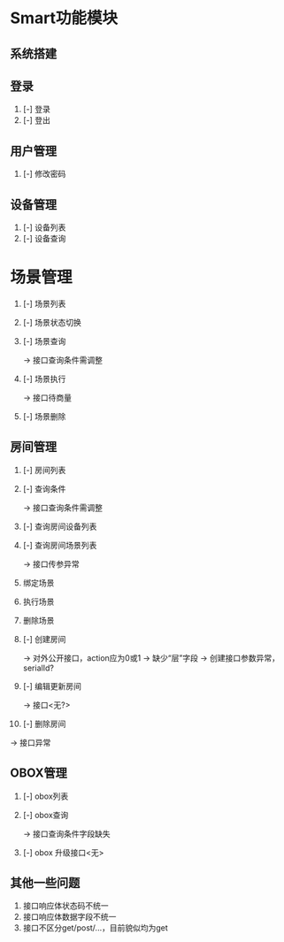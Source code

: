 # Smart功能模块

## 系统搭建

## 登录

1. [-] 登录
2. [-] 登出

## 用户管理

1. [-] 修改密码

## 设备管理

1. [-] 设备列表
2. [-] 设备查询

# 场景管理

1. [-] 场景列表
2. [-] 场景状态切换
3. [-] 场景查询

   -> 接口查询条件需调整

4. [-] 场景执行

   -> 接口待商量

5. [-] 场景删除

## 房间管理

1. [-] 房间列表
2. [-] 查询条件

   -> 接口查询条件需调整

3. [-] 查询房间设备列表


4. [-] 查询房间场景列表

   -> 接口传参异常

5. 绑定场景
6. 执行场景
7. 删除场景

8. [-] 创建房间

   -> 对外公开接口，action应为0或1
   -> 缺少“层”字段
   -> 创建接口参数异常，serialId?

9. [-] 编辑更新房间

   -> 接口<无?>

10. [-] 删除房间

   -> 接口异常

## OBOX管理

1. [-] obox列表
2. [-] obox查询

   -> 接口查询条件字段缺失

3. [-] obox 升级接口<无>



## 其他一些问题

1. 接口响应体状态码不统一
2. 接口响应体数据字段不统一
3. 接口不区分get/post/...，目前貌似均为get
